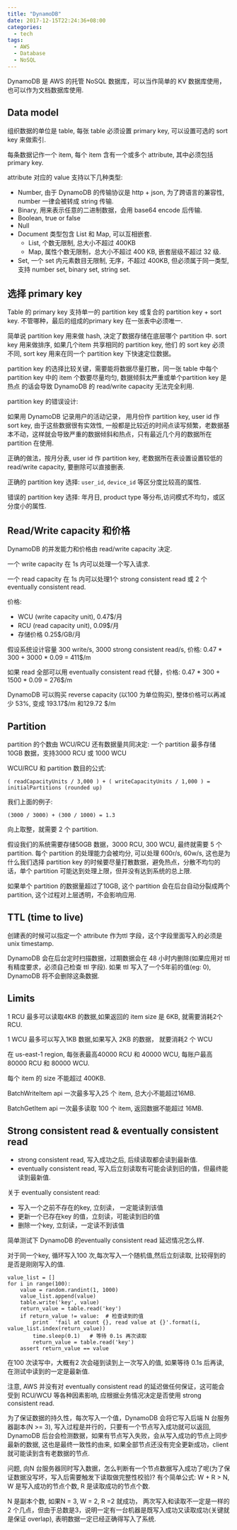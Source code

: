 ```yaml
---
title: "DynamoDB"
date: 2017-12-15T22:24:36+08:00
categories:
  - tech
tags:
  - AWS
  - Database
  - NoSQL
---
```

DynamoDB 是 AWS 的托管 NoSQL 数据库，可以当作简单的 KV 数据库使用，也可以作为文档数据库使用. 

## Data model

组织数据的单位是 table, 每张 table 必须设置 primary key, 可以设置可选的 sort key 来做索引.

每条数据记作一个 item, 每个 item 含有一个或多个 attribute, 其中必须包括 primary key.

attribute 对应的 value 支持以下几种类型:

- Number, 由于 DynamoDB 的传输协议是 http + json, 为了跨语言的兼容性, number 一律会被转成 string 传输.
- Binary, 用来表示任意的二进制数据，会用 base64 encode 后传输.
- Boolean, true or false
- Null
- Document 类型包含 List 和 Map, 可以互相嵌套.
    - List, 个数无限制, 总大小不超过 400KB
    - Map, 属性个数无限制，总大小不超过 400 KB, 嵌套层级不超过 32 级.
- Set,  一个 set 内元素数目无限制, 无序，不超过 400KB, 但必须属于同一类型, 支持 number set, binary set, string set.

## 选择 primary key

Table 的 primary key 支持单一的 partition key 或复合的 partition key + sort key. 不管哪种，最后的组成的primary key 在一张表中必须唯一.

简单说 partition key 用来做 hash, 决定了数据存储在底层哪个 partition 中. sort key 用来做排序, 如果几个item 共享相同的 partition key, 他们
的 sort key 必须不同, sort key 用来在同一个 partition key 下快速定位数据。

partition key 的选择比较关键，需要能将数据尽量打散，同一张 table 中每个 partition key 中的 item 个数要尽量均匀, 数据倾斜太严重或单个partition key 是热点
的话会导致 DynamoDB 的 read/write capacity 无法完全利用.

partition key 的错误设计:

如果用 DynamoDB 记录用户的活动记录， 用月份作 partition key, user id 作 sort key, 由于这些数据很有实效性, 一般都是比较近的时间点读写频繁，老数据基本不动，这样就会导致严重的数据倾斜和热点，只有最近几个月的数据所在 partition 在使用.

正确的做法，按月分表, user id 作 partition key, 老数据所在表设置设置较低的 read/write capacity, 要删除可以直接删表.

正确的 partition key 选择: `user_id`, `device_id` 等区分度比较高的属性.

错误的 partition key 选择: 年月日,  product type 等分布,访问模式不均匀，或区分度小的属性.

## Read/Write capacity 和价格

DynamoDB 的并发能力和价格由 read/write capacity 决定.

一个 write capacity 在 1s 内可以处理一个写入请求.

一个 read capacity 在 1s 内可以处理1个 strong consistent read 或 2 个 eventually consistent read.

价格:

- WCU (write capacity unit), 0.47$/月
- RCU (read capacity unit), 0.09$/月
- 存储价格  0.25$/GB/月

假设系统设计容量 300 write/s, 3000 strong consistent read/s, 价格:  0.47 * 300 + 3000 * 0.09 = 411$/m

如果 read 全部可以用 eventually consistent read 代替，价格: 0.47 *  300 + 1500 * 0.09 = 276$/m

DynamoDB 可以购买 reverse capacity (以100 为单位购买), 整体价格可以再减少 53%, 变成 193.17$/m 和129.72 $/m

## Partition

partition 的个数由 WCU/RCU  还有数据量共同决定: 一个 partition 最多存储 10GB 数据，支持3000 RCU 或 1000 WCU

WCU/RCU 和 partition 数目的公式:

    ( readCapacityUnits / 3,000 ) + ( writeCapacityUnits / 1,000 ) = initialPartitions (rounded up)

我们上面的例子:

    (3000 / 3000) + (300 / 1000) = 1.3

向上取整，就需要 2 个 partition.

假设我们的系统需要存储50GB 数据，3000 RCU, 300 WCU, 最终就需要 5 个 partition. 每个 partition 的处理能力会被均分,
可以处理 600r/s, 60w/s, 这也是为什么我们选择 partition key 的时候要尽量打散数据，避免热点，分散不均匀的话，单个 partition
可能达到处理上限，但并没有达到系统的总上限.

如果单个 partition 的数据量超过了10GB, 这个 partition  会在后台自动分裂成两个 partition, 这个过程对上层透明，不会影响应用.

## TTL (time to live)

创建表的时候可以指定一个 attribute 作为ttl 字段，这个字段里面写入的必须是 unix timestamp.

DynamoDB 会在后台定时扫描数据，过期数据会在 48 小时内删除(如果应用对 ttl 有精度要求，必须自己检查 ttl 字段). 如果 ttl 写入了一个5年前的值(eg: 0),
DynamoDB 将不会删除这条数据.

## Limits

1 RCU 最多可以读取4KB 的数据,如果返回的 item size 是 6KB, 就需要消耗2个RCU.

1 WCU 最多可以写入1KB 数据,如果写入 2KB 的数据， 就要消耗2 个 WCU

在 us-east-1 region, 每张表最高40000 RCU 和 40000 WCU, 每账户最高 80000 RCU 和 80000 WCU.

每个 item 的 size 不能超过 400KB.

BatchWriteItem api 一次最多写入25 个 item, 总大小不能超过16MB.

BatchGetItem api 一次最多读取 100 个 item, 返回数据不能超过 16MB.

## Strong consistent read & eventually consistent read

- strong consistent read,  写入成功之后, 后续读取都会读到最新值.
- eventually consistent read, 写入后立刻读取有可能会读到旧的值，但最终能读到最新值. 

关于 eventually consistent read:

- 写入一个之前不存在的key, 立刻读， 一定能读到该值
- 更新一个已存在key 的值，立刻读，可能读到旧的值
- 删除一个key, 立刻读，一定读不到该值

简单测试下 DynamoDB 的eventually consistent read 延迟情况怎么样.

对于同一个key, 循环写入100 次,每次写入一个随机值,然后立刻读取, 比较得到的是否是刚刚写入的值.


    value_list = []
    for i in range(100): 
        value = random.randint(1, 1000)
        value_list.append(value)
        table.write('key', value)
        return_value = table.read('key')
        if return_value != value:  # 检查读到的值
            print  'fail at count {}, read value at {}'.format(i, value_list.index(return_value))
            time.sleep(0.1)   # 等待 0.1s 再次读取
            return_value = table.read('key')
        assert return_value == value

在100 次读写中，大概有2 次会碰到读到上一次写入的值, 如果等待 0.1s 后再读, 在测试中读到的一定是最新值.

注意, AWS 并没有对 eventually consistent read 的延迟做任何保证，这可能会受到 RCU/WCU 等各种因素影响, 应根据业务情况决定是否使用 strong consistent read.

为了保证数据的持久性，每次写入一个值，DynamoDB 会将它写入后端 N 台服务器副本(N >= 3), 写入过程是并行的，只要有一个节点写入成功就可以返回, DynamoDB 后台会检测数据，如果有节点写入失败，会从写入成功的节点上同步最新的数据, 这也是最终一致性的由来, 如果全部节点还没有完全更新成功，client  就可能读到含有老数据的节点.

问题, 向N 台服务器同时写入数据，怎么判断有一个节点数据写入成功了呢(为了保证数据没写坏，写入后需要触发下读取做完整性校验)? 有个简单公式: W + R > N, W 是写入成功的节点个数, R 是读取成功的节点个数.

N 是副本个数, 如果N = 3, W = 2, R =2 就成功， 两次写入和读取不一定是一样的2 个几点，但由于总数是3，说明一定有一台机器是既写入成功又读取成功(关键就是保证 overlap), 表明数据一定已经正确得写入了系统.


